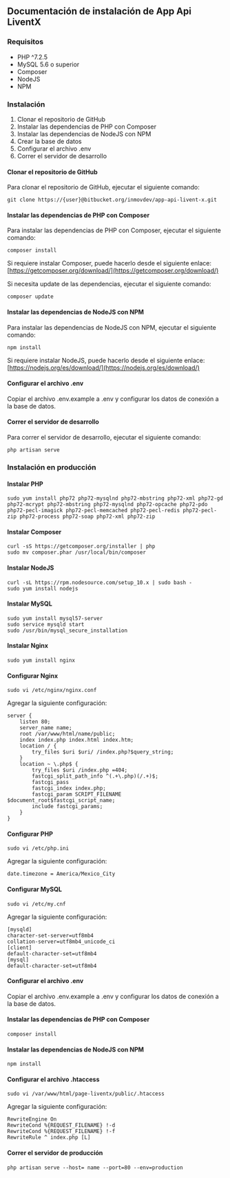 ## Documentación de instalación de App Api LiventX

### Requisitos

* PHP ^7.2.5
* MySQL 5.6 o superior
* Composer
* NodeJS
* NPM

### Instalación

1. Clonar el repositorio de GitHub
2. Instalar las dependencias de PHP con Composer
3. Instalar las dependencias de NodeJS con NPM
4. Crear la base de datos
5. Configurar el archivo .env
6. Correr el servidor de desarrollo

#### Clonar el repositorio de GitHub

Para clonar el repositorio de GitHub, ejecutar el siguiente comando:

    git clone https://{user}@bitbucket.org/inmovdev/app-api-livent-x.git
#### Instalar las dependencias de PHP con Composer

Para instalar las dependencias de PHP con Composer, ejecutar el siguiente comando:

    composer install

Si requiere instalar Composer, puede hacerlo desde el siguiente enlace: [https://getcomposer.org/download/](https://getcomposer.org/download/)

Si necesita update de las dependencias, ejecutar el siguiente comando:

    composer update

#### Instalar las dependencias de NodeJS con NPM

Para instalar las dependencias de NodeJS con NPM, ejecutar el siguiente comando:

    npm install

Si requiere instalar NodeJS, puede hacerlo desde el siguiente enlace: [https://nodejs.org/es/download/](https://nodejs.org/es/download/)

#### Configurar el archivo .env

Copiar el archivo .env.example a .env y configurar los datos de conexión a la base de datos.

#### Correr el servidor de desarrollo

Para correr el servidor de desarrollo, ejecutar el siguiente comando:

    php artisan serve

### Instalación en producción

#### Instalar PHP

    sudo yum install php72 php72-mysqlnd php72-mbstring php72-xml php72-gd php72-mcrypt php72-mbstring php72-mysqlnd php72-opcache php72-pdo php72-pecl-imagick php72-pecl-memcached php72-pecl-redis php72-pecl-zip php72-process php72-soap php72-xml php72-zip

#### Instalar Composer

    curl -sS https://getcomposer.org/installer | php
    sudo mv composer.phar /usr/local/bin/composer

#### Instalar NodeJS

    curl -sL https://rpm.nodesource.com/setup_10.x | sudo bash -
    sudo yum install nodejs

#### Instalar MySQL

    sudo yum install mysql57-server
    sudo service mysqld start
    sudo /usr/bin/mysql_secure_installation

#### Instalar Nginx

    sudo yum install nginx

#### Configurar Nginx

    sudo vi /etc/nginx/nginx.conf

Agregar la siguiente configuración:

    server {
        listen 80;
        server_name name;
        root /var/www/html/name/public;
        index index.php index.html index.htm;
        location / {
            try_files $uri $uri/ /index.php?$query_string;
        }
        location ~ \.php$ {
            try_files $uri /index.php =404;
            fastcgi_split_path_info ^(.+\.php)(/.+)$;
            fastcgi_pass
            fastcgi_index index.php;
            fastcgi_param SCRIPT_FILENAME $document_root$fastcgi_script_name;
            include fastcgi_params;
        }
    }

#### Configurar PHP

    sudo vi /etc/php.ini

Agregar la siguiente configuración:

    date.timezone = America/Mexico_City

#### Configurar MySQL

    sudo vi /etc/my.cnf

Agregar la siguiente configuración:

    [mysqld]
    character-set-server=utf8mb4
    collation-server=utf8mb4_unicode_ci
    [client]
    default-character-set=utf8mb4
    [mysql]
    default-character-set=utf8mb4

#### Configurar el archivo .env

Copiar el archivo .env.example a .env y configurar los datos de conexión a la base de datos.

#### Instalar las dependencias de PHP con Composer

    composer install

#### Instalar las dependencias de NodeJS con NPM

    npm install

#### Configurar el archivo .htaccess

    sudo vi /var/www/html/page-liventx/public/.htaccess

Agregar la siguiente configuración:

    RewriteEngine On
    RewriteCond %{REQUEST_FILENAME} !-d
    RewriteCond %{REQUEST_FILENAME} !-f
    RewriteRule ^ index.php [L]
    
#### Correr el servidor de producción

    php artisan serve --host= name --port=80 --env=production


